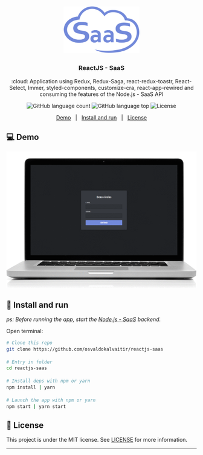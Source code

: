 <h1 align="center">
    <img src="/.github/assets/logo.png"
    width="200px"
    alt="Logo" />
</h1>

<h3 align="center">
  ReactJS - SaaS
</h3>

<p align="center">
  :cloud: Application using Redux, Redux-Saga, react-redux-toastr, React-Select, Immer, styled-components, customize-cra, react-app-rewired and consuming the features of the Node.js - SaaS API
</p>

<p align="center">
  <img alt="GitHub language count" src="https://img.shields.io/github/languages/count/osvaldokalvaitir/reactjs-saas.svg?color=00A83A">

  <img alt="GitHub language top" src="https://img.shields.io/github/languages/top/osvaldokalvaitir/reactjs-saas.svg?color=00A83A">

  <img alt="License" src="https://img.shields.io/badge/license-MIT-00A83A">
</p>

<p align="center">
  <a href="#computer-demo">Demo</a>&nbsp;&nbsp;&nbsp;|&nbsp;&nbsp;&nbsp;<a href="#wrench-install-and-run">Install and run</a>&nbsp;&nbsp;&nbsp;|&nbsp;&nbsp;&nbsp;<a href="#memo-license">License</a>
</p>

## :computer: Demo

![Demo](/.github/assets/demo.gif)

## :wrench: Install and run

_ps: Before running the app, start the [Node.js - SaaS](https://github.com/vencake/nodejs-saas) backend._

Open terminal:

```sh
# Clone this repo
git clone https://github.com/osvaldokalvaitir/reactjs-saas

# Entry in folder
cd reactjs-saas

# Install deps with npm or yarn
npm install | yarn

# Launch the app with npm or yarn
npm start | yarn start
```

## :memo: License

This project is under the MIT license. See [LICENSE](/LICENSE) for more information.

---

